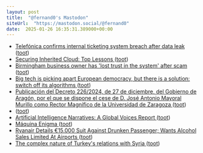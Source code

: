 ```yaml
---
layout: post
title:  "@fernand0's Mastodon"
siteUrl:  "https://mastodon.social/@fernand0"
date:  2025-01-26 16:35:31.389000+00:00
---
```

*  [Telefónica confirms internal ticketing system breach after data leak ](https://www.bleepingcomputer.com/news/security/telefonica-confirms-internal-ticketing-system-breach-after-data-leak) ([toot](https://mastodon.social/@fernand0/113895625941822280))
*  [Securing Inherited Cloud: Top Lessons  ](https://www.googlecloudcommunity.com/gc/Community-Blog/Securing-Inherited-Cloud-Top-Lessons/ba-p/846150) ([toot](https://mastodon.social/@fernand0/113895420745699879))
*  [Birmingham business owner has 'lost trust in the system' after scam ](https://www.bbc.com/news/articles/crmnm92k343o?xtor=AL-71-%5Bpartner%5D-%5Bbbc.news.twitter%5D-%5Bheadline%5D-%5Bnews%5D-%5Bbizdev%5D-%5Bisapi%5) ([toot](https://mastodon.social/@fernand0/113894650926813417))
*  [Big tech is picking apart European democracy, but there is a solution: switch off its algorithms ](https://www.theguardian.com/commentisfree/2025/jan/14/big-tech-picking-apart-europe-democracy-switch-off-algorithm) ([toot](https://mastodon.social/@fernand0/113894400069813222))
*  [Publicación del Decreto 226/2024, de 27 de diciembre, del Gobierno de Aragón, por el que se dispone el cese de D. José Antonio Mayoral Murillo como Rector Magnífico de la Universidad de Zaragoza ](https://www.unizar.es/actualidad/vernoticia_ng.php?id=8753) ([toot](https://mastodon.social/@fernand0/113894133473312370))
*  [ ](https://mastodon.social/users/fernand0/statuses/113894131052065470/activity) ([toot](https://mastodon.social/users/fernand0/statuses/113894131052065470/activity))
*  [Artificial Intelligence Narratives: A Global Voices Report ](https://globalvoices.org/2024/12/23/artificial-intelligence-narratives-a-global-voices-report) ([toot](https://mastodon.social/@fernand0/113893965833607102))
*  [Máquina Enigma ](https://www.flickr.com/photos/fernand0/54270314745) ([toot](https://mastodon.social/@fernand0/113893944135627055))
*  [Ryanair Details €15,000 Suit Against Drunken Passenger; Wants Alcohol Sales Limited At Airports ](https://www.gatechecked.com/ryanair-details-15000-suit-against-drunken-passenger-997) ([toot](https://mastodon.social/@fernand0/113892943165942965))
*  [The complex nature of Turkey's relations with Syria ](https://globalvoices.org/2024/12/24/the-complex-nature-of-turkeys-relations-with-syria) ([toot](https://mastodon.social/@fernand0/113892259939172555))
